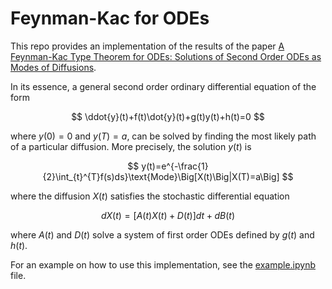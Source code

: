 # Feynman-Kac for ODEs

This repo provides an implementation of the results of the paper [A Feynman-Kac Type Theorem for ODEs: Solutions of Second Order ODEs as Modes of Diffusions](https://arxiv.org/abs/2106.08525).

In its essence, a general second order ordinary differential equation of the form

$$
\ddot{y}(t)+f(t)\dot{y}(t)+g(t)y(t)+h(t)=0
$$

where $y(0)=0$ and $y(T)=a$, can be solved by finding the most likely path of a particular diffusion. More precisely, the solution $y(t)$ is

$$
y(t)=e^{-\frac{1}{2}\int_{t}^{T}f(s)ds}\text{Mode}\Big[X(t)\Big|X(T)=a\Big]
$$

where the diffusion $X(t)$ satisfies the stochastic differential equation

$$
dX(t)=\Big[A(t)X(t)+D(t)\Big]dt+dB(t)
$$

where $A(t)$ and $D(t)$ solve a system of first order ODEs defined by $g(t)$ and $h(t)$.

For an example on how to use this implementation, see the [example.ipynb](https://github.com/hudsonhoch/feynman-kac-ode/blob/main/example.ipynb) file.
